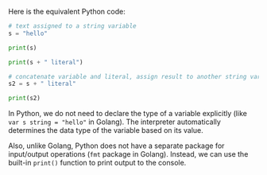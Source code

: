 Here is the equivalent Python code:

```python
# text assigned to a string variable
s = "hello"

print(s)

print(s + " literal")

# concatenate variable and literal, assign result to another string variable
s2 = s + " literal"

print(s2)
```

In Python, we do not need to declare the type of a variable explicitly (like `var s string = "hello"` in Golang). The interpreter automatically determines the data type of the variable based on its value.

Also, unlike Golang, Python does not have a separate package for input/output operations (`fmt` package in Golang). Instead, we can use the built-in `print()` function to print output to the console.
